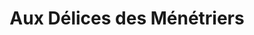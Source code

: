 ---
title: "Aux Délices des Ménétriers"
url: /ribeauville/aux-delices-des-menetriers/
shop: Lebensmittel
---